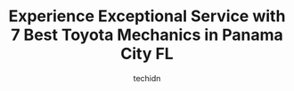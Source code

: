 ---
layout: ampstory
image: https://images.unsplash.com/photo-1639927664632-c080477d9fe5?ixlib=rb-4.0.3&ixid=MnwxMjA3fDB8MHxwaG90by1wYWdlfHx8fGVufDB8fHx8&auto=format&fit=crop&w=640&h=853&q=80
author: techidn
featured: false
description: If youre in need of trustworthy and skilled Toyota Mechanic in Panama City FL, USA, youll be pleased to discover the 7 best Toyota Mechanic in town. Their expertise and commitment to custo
title: Experience Exceptional Service with 7 Best Toyota Mechanics in Panama City FL
cover:
   title: Experience Exceptional Service with 7 Best Toyota Mechanics in Panama City FL
   subtitle: Rickpate
   background: https://images.unsplash.com/photo-1639927664632-c080477d9fe5?ixlib=rb-4.0.3&ixid=MnwxMjA3fDB8MHxwaG90by1wYWdlfHx8fGVufDB8fHx8&auto=format&fit=crop&w=640&h=853&q=80

pages: 
 - layout: thirds
   top: <h1>#1 Dynamic Automotive & 4x4</h1>
   bottom: "<p>Cant rate them highly enough, I am on vacation and had unexpected car trouble in my Volvo and they got me all squared away by lunch time and had me back on the road en</p>"
   background: https://www.knot35.com/toplist/wp-content/uploads/2023/06/best-toyota-mechanic-1-in-panama-city-fl-1685831095.jpeg
   backgroundblur: true
 - layout: thirds
   top: <h1>#2 Randys Tires & Automotive</h1>
   bottom: "<p>2206 15th St UNIT A, Panama City, FL 32401, United States</p>"
   background: https://www.knot35.com/toplist/wp-content/uploads/2023/06/best-toyota-mechanic-2-in-panama-city-fl-1685831095.jpeg
   cta:
      link: https://www.knot35.com/toplist/experience-exceptional-service-with-7-best-toyota-mechanics-in-panama-city-fl/
      text: Experience Exceptional Service with 7 Best Toyota Mechanics in Panama City FL
 - layout: thirds
   top: <h1>#3 Expert Auto Repair</h1>
   bottom: "<p>1923 N East Ave, Panama City, FL 32405, United States</p>"
   background: https://www.knot35.com/toplist/wp-content/uploads/2023/06/best-toyota-mechanic-3-in-panama-city-fl-1685831095.jpeg
   cta:
      link: https://www.knot35.com/toplist/experience-exceptional-service-with-7-best-toyota-mechanics-in-panama-city-fl/
      text: Experience Exceptional Service with 7 Best Toyota Mechanics in Panama City FL
 - layout: thirds
   top: <h1>#4 Hewett Tire & Auto Center</h1>
   bottom: "<p>517 Airport Rd, Panama City, FL 32405, United States</p>"
   background: https://images.unsplash.com/photo-1533998839656-76f5e4b2bccb?ixlib=rb-4.0.3&ixid=MnwxMjA3fDB8MHxwaG90by1wYWdlfHx8fGVufDB8fHx8&auto=format&fit=crop&w=640&h=853&q=80
   cta:
      link: https://www.knot35.com/toplist/experience-exceptional-service-with-7-best-toyota-mechanics-in-panama-city-fl/
      text: Experience Exceptional Service with 7 Best Toyota Mechanics in Panama City FL
 - layout: thirds
   top: <h1>#5 Bens Automotive</h1>
   bottom: "<p>2312 N East Ave, Panama City, FL 32405, United States</p>"
   background: https://images.unsplash.com/photo-1591393223703-56fe1347ac62?ixlib=rb-4.0.3&ixid=MnwxMjA3fDB8MHxwaG90by1wYWdlfHx8fGVufDB8fHx8&auto=format&fit=crop&w=640&h=853&q=80
   cta:
      link: https://www.knot35.com/toplist/experience-exceptional-service-with-7-best-toyota-mechanics-in-panama-city-fl/
      text: Experience Exceptional Service with 7 Best Toyota Mechanics in Panama City FL
 - layout: thirds
   top: <h1>#6 Gagnons Tire & Auto Center</h1>
   bottom: "<p>104 E 6th St, Panama City, FL 32401, United States</p>"
   background: https://images.unsplash.com/photo-1489648022186-8f49310909a0?ixlib=rb-4.0.3&ixid=MnwxMjA3fDB8MHxwaG90by1wYWdlfHx8fGVufDB8fHx8&auto=format&fit=crop&w=640&h=853&q=80
   cta:
      link: https://www.knot35.com/toplist/experience-exceptional-service-with-7-best-toyota-mechanics-in-panama-city-fl/
      text: Experience Exceptional Service with 7 Best Toyota Mechanics in Panama City FL
 - layout: thirds
   top: <h1>#7 Panama City Toyota Service Department</h1>
   bottom: "<p>959 W 15th St, Panama City, FL 32401, United States</p>"
   background: https://images.unsplash.com/photo-1614648718611-0635f29016cb?ixlib=rb-4.0.3&ixid=MnwxMjA3fDB8MHxwaG90by1wYWdlfHx8fGVufDB8fHx8&auto=format&fit=crop&w=640&h=853&q=80
   cta:
      link: https://www.knot35.com/toplist/experience-exceptional-service-with-7-best-toyota-mechanics-in-panama-city-fl/
      text: Experience Exceptional Service with 7 Best Toyota Mechanics in Panama City FL
 - layout: thirds
   middle: Continue reading...
   background: https://images.unsplash.com/photo-1489694553447-4c9339da310d?ixlib=rb-4.0.3&ixid=MnwxMjA3fDB8MHxwaG90by1wYWdlfHx8fGVufDB8fHx8&auto=format&fit=crop&w=640&h=853&q=80
   cta:
      link: https://www.knot35.com/toplist/experience-exceptional-service-with-7-best-toyota-mechanics-in-panama-city-fl/
      text: Experience Exceptional Service with 7 Best Toyota Mechanics in Panama City FL
      
---